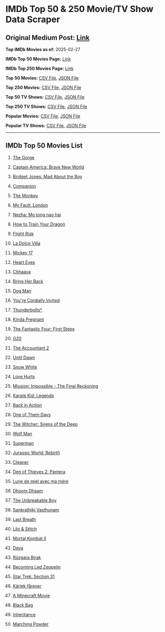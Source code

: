 # IMDb Top 50 & 250 Movie/TV Show Data Scraper

## Original Medium Post: [Link](https://medium.com/@nishantsahoo/which-movie-should-i-watch-5c83a3c0f5b1)

**Top IMDb Movies as of:** 2025-02-27

**IMDb Top 50 Movies Page:** [Link](https://www.imdb.com/search/title/?title_type=feature&release_date=2025-01-01,2025-12-31)

**IMDb Top 250 Movies Page:** [Link](https://www.imdb.com/chart/top/)

**Top 50 Movies:** [CSV File](/data/top50/movies.csv), [JSON File](/data/top50/movies.json)

**Top 250 Movies:** [CSV File](/data/top250/movies.csv), [JSON File](/data/top250/movies.json)

**Top 50 TV Shows:** [CSV File](/data/top50/shows.csv), [JSON File](/data/top50/shows.json)

**Top 250 TV Shows:** [CSV File](/data/top250/shows.csv), [JSON File](/data/top250/shows.json)

**Popular Movies:** [CSV File](/data/popular/movies.csv), [JSON File](/data/popular/movies.json)

**Popular TV Shows:** [CSV File](/data/popular/shows.csv), [JSON File](/data/popular/shows.json)

---

## IMDb Top 50 Movies List

1. [The Gorge](https://www.imdb.com/title/tt13654226/)

2. [Captain America: Brave New World](https://www.imdb.com/title/tt14513804/)

3. [Bridget Jones: Mad About the Boy](https://www.imdb.com/title/tt32063050/)

4. [Companion](https://www.imdb.com/title/tt26584495/)

5. [The Monkey](https://www.imdb.com/title/tt27714946/)

6. [My Fault: London](https://www.imdb.com/title/tt32434379/)

7. [Nezha: Mo tong nao hai](https://www.imdb.com/title/tt34956443/)

8. [How to Train Your Dragon](https://www.imdb.com/title/tt26743210/)

9. [Flight Risk](https://www.imdb.com/title/tt10078772/)

10. [La Dolce Villa](https://www.imdb.com/title/tt31519456/)

11. [Mickey 17](https://www.imdb.com/title/tt12299608/)

12. [Heart Eyes](https://www.imdb.com/title/tt32558992/)

13. [Chhaava](https://www.imdb.com/title/tt27922706/)

14. [Bring Her Back](https://www.imdb.com/title/tt32246771/)

15. [Dog Man](https://www.imdb.com/title/tt10954718/)

16. [You're Cordially Invited](https://www.imdb.com/title/tt21227864/)

17. [Thunderbolts\*](https://www.imdb.com/title/tt20969586/)

18. [Kinda Pregnant](https://www.imdb.com/title/tt30253036/)

19. [The Fantastic Four: First Steps](https://www.imdb.com/title/tt10676052/)

20. [G20](https://www.imdb.com/title/tt23476986/)

21. [The Accountant 2](https://www.imdb.com/title/tt7068946/)

22. [Until Dawn](https://www.imdb.com/title/tt30955489/)

23. [Snow White](https://www.imdb.com/title/tt6208148/)

24. [Love Hurts](https://www.imdb.com/title/tt30788842/)

25. [Mission: Impossible - The Final Reckoning](https://www.imdb.com/title/tt9603208/)

26. [Karate Kid: Legends](https://www.imdb.com/title/tt1674782/)

27. [Back in Action](https://www.imdb.com/title/tt21191806/)

28. [One of Them Days](https://www.imdb.com/title/tt32221196/)

29. [The Witcher: Sirens of the Deep](https://www.imdb.com/title/tt15495150/)

30. [Wolf Man](https://www.imdb.com/title/tt4216984/)

31. [Superman](https://www.imdb.com/title/tt5950044/)

32. [Jurassic World: Rebirth](https://www.imdb.com/title/tt31036941/)

33. [Cleaner](https://www.imdb.com/title/tt27812086/)

34. [Den of Thieves 2: Pantera](https://www.imdb.com/title/tt8008948/)

35. [Lune de miel avec ma mère](https://www.imdb.com/title/tt35300972/)

36. [Dhoom Dhaam](https://www.imdb.com/title/tt21194868/)

37. [The Unbreakable Boy](https://www.imdb.com/title/tt5181260/)

38. [Sankrathiki Vasthunam](https://www.imdb.com/title/tt31226981/)

39. [Last Breath](https://www.imdb.com/title/tt14403504/)

40. [Lilo & Stitch](https://www.imdb.com/title/tt11655566/)

41. [Mortal Kombat II](https://www.imdb.com/title/tt17490712/)

42. [Deva](https://www.imdb.com/title/tt27852049/)

43. [Rüzgara Birak](https://www.imdb.com/title/tt32730754/)

44. [Becoming Led Zeppelin](https://www.imdb.com/title/tt10365912/)

45. [Star Trek: Section 31](https://www.imdb.com/title/tt9603060/)

46. [Kärlek fårever](https://www.imdb.com/title/tt30308957/)

47. [A Minecraft Movie](https://www.imdb.com/title/tt3566834/)

48. [Black Bag](https://www.imdb.com/title/tt30988739/)

49. [Inheritance](https://www.imdb.com/title/tt31050620/)

50. [Marching Powder](https://www.imdb.com/title/tt30324320/)
